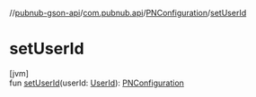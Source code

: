 //[pubnub-gson-api](../../../index.md)/[com.pubnub.api](../index.md)/[PNConfiguration](index.md)/[setUserId](set-user-id.md)

# setUserId

[jvm]\
fun [setUserId](set-user-id.md)(userId: [UserId](../../../../../pubnub-core/pubnub-core-api/pubnub-core-api/com.pubnub.api/-user-id/index.md)): [PNConfiguration](index.md)
